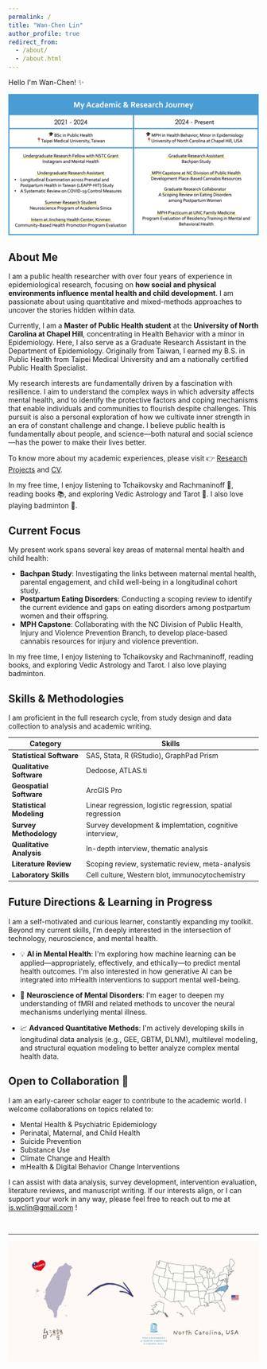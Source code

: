 ```yaml
---
permalink: /
title: "Wan-Chen Lin"
author_profile: true
redirect_from: 
  - /about/
  - /about.html
---
```


Hello I'm Wan-Chen! ✨

![academic journey](/images/lin-academic-journey.jpg)

## About Me

I am a public health researcher with over four years of experience in epidemiological research, focusing on **how social and physical environments influence mental health and child development**. I am passionate about using quantitative and mixed-methods approaches to uncover the stories hidden within data.

Currently, I am a **Master of Public Health student** at the **University of North Carolina at Chapel Hill**, concentrating in Health Behavior with a minor in Epidemiology. Here, I also serve as a Graduate Research Assistant in the Department of Epidemiology. Originally from Taiwan, I earned my B.S. in Public Health from Taipei Medical University and am a nationally certified Public Health Specialist.

My research interests are fundamentally driven by a fascination with resilience. I aim to understand the complex ways in which adversity affects mental health, and to identify the protective factors and coping mechanisms that enable individuals and communities to flourish despite challenges. This pursuit is also a personal exploration of how we cultivate inner strength in an era of constant challenge and change. I believe public health is fundamentally about people, and science—both natural and social science—has the power to make their lives better.

To know more about my academic experiences, please visit 👉 [Research Projects](https://wanclin.github.io/research-projects/) and [CV](https://wanclin.github.io/cv/).

In my free time, I enjoy listening to Tchaikovsky and Rachmaninoff 🎵, reading books 📚, and exploring Vedic Astrology and Tarot 🔮. I also love playing badminton 🏸.

## Current Focus

My present work spans several key areas of maternal mental health and child health:
* **Bachpan Study**: Investigating the links between maternal mental health, parental engagement, and child well-being in a longitudinal cohort study.
* **Postpartum Eating Disorders**: Conducting a scoping review to identify the current evidence and gaps on eating disorders among postpartum women and their offspring.
* **MPH Capstone**: Collaborating with the NC Division of Public Health, Injury and Violence Prevention Branch, to develop place-based cannabis resources for injury and violence prevention.

In my free time, I enjoy listening to Tchaikovsky and Rachmaninoff, reading books, and exploring Vedic Astrology and Tarot. I also love playing badminton.

## Skills & Methodologies

I am proficient in the full research cycle, from study design and data collection to analysis and academic writing.

| Category                 | Skills                                                     |
| ------------------------ | ---------------------------------------------------------- |
| **Statistical Software** | SAS, Stata, R (RStudio), GraphPad Prism                    |
| **Qualitative Software** | Dedoose, ATLAS.ti                                          |
| **Geospatial Software**  | ArcGIS Pro                                                 |
| **Statistical Modeling** | Linear regression, logistic regression, spatial regression |
| **Survey Methodology**   | Survey development & implemtation, cognitive interview,    |
| **Qualitative Analysis** | In-depth interview, thematic analysis                      |
| **Literature Review**    | Scoping review, systematic review, meta-analysis           |
| **Laboratory Skills**    | Cell culture, Western blot, immunocytochemistry            |

## Future Directions & Learning in Progress

I am a self-motivated and curious learner, constantly expanding my toolkit. Beyond my current skills, I’m deeply interested in the intersection of technology, neuroscience, and mental health.

* 💡 **AI in Mental Health**: I'm exploring how machine learning can be applied—appropriately, effectively, and ethically—to predict mental health outcomes. I'm also interested in how generative AI can be integrated into mHealth interventions to support mental well-being.

* 🧠 **Neuroscience of Mental Disorders**: I'm eager to deepen my understanding of fMRI and related methods to uncover the neural mechanisms underlying mental illness.

* 📈 **Advanced Quantitative Methods**: I'm actively developing skills in longitudinal data analysis (e.g., GEE, GBTM, DLNM), multilevel modeling, and structural equation modeling to better analyze complex mental health data.

## Open to Collaboration 🤝

I am an early-career scholar eager to contribute to the academic world. I welcome collaborations on topics related to:

* Mental Health & Psychiatric Epidemiology
* Perinatal, Maternal, and Child Health
* Suicide Prevention
* Substance Use
* Climate Change and Health
* mHealth & Digital Behavior Change Interventions

I can assist with data analysis, survey development, intervention evaluation, literature reviews, and manuscript writing. If our interests align, or I can support your work in any way, please feel free to reach out to me at [is.wclin@gmail.com](mailto:is.wclin@gmail.com) !

&nbsp;

---

![tw to nc](/images/lin-taiwan-to-nc.jpg)